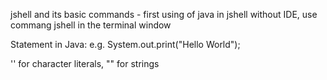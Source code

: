 jshell and its basic commands - first using of java in jshell without IDE, use commang jshell in the terminal window

Statement in Java: e.g. System.out.print("Hello World");

'' for character literals, "" for strings